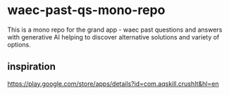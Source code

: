 # waec-past-qs-mono-repo
This is a mono repo for the grand app - waec past questions and answers with generative AI helping to discover alternative solutions and variety of options.


## inspiration
https://play.google.com/store/apps/details?id=com.aqskill.crushIt&hl=en 
